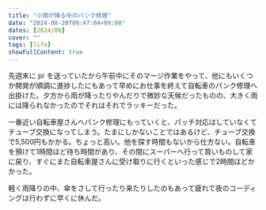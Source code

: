```yaml
---
title: "小雨が降る中のパンク修理"
date: "2024-08-20T09:47:04+09:00"
dates: [2024/08]
cover: ""
tags: [life]
showFullContent: true
---
```


先週末に pr を送っていたから午前中にそのマージ作業をやって、他にもいくつか開発が順調に進捗したにもあって早めにお仕事を終えて自転車のパンク修理へ出掛けた。夕方から雨が降ったりやんだりで微妙な天候だったものの、大きく雨には降られなかったのでそれはそれでラッキーだった。

一番近い自転車屋さんへパンク修理にもっていくと、パッチ対応はしていなくてチューブ交換になってしまう。たまにしかないことではあるけど、チューブ交換で5,500円もかかる。ちょっと高い。他を探す時間もないから仕方ない。自転車を預けて1時間ほど待ち時間があり、その間にスーパーへ行って買いものして家に戻り、すぐにまた自転車屋さんに受け取りに行くといった感じで2時間ほどかかった。

軽く雨降りの中、傘をさして行ったり来たりしたのもあって疲れて夜のコーディングは行わずに早くに休んだ。
